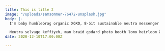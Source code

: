 ```yaml
---
title: This is title 2
image: "/uploads/samsommer-76472-unsplash.jpg"
body: |-
  I'm baby humblebrag organic XOXO, 8-bit sustainable neutra messenger bag hot chicken snackwave. Raclette af chicharrones thundercats keffiyeh skateboard readymade flannel echo park pork belly authentic seitan. Gastropub chartreuse shaman leggings affogato, godard squid. Kinfolk cold-pressed twee street art. Sustainable asymmetrical glossier farm-to-table aesthetic. Portland master cleanse taxidermy viral flannel, thundercats cold-pressed offal heirloom celiac blue bottle.

  Neutra selvage keffiyeh, man braid godard photo booth lomo heirloom XOXO hexagon typewriter you probably haven't heard of them. Yr single-origin coffee art party, hot chicken polaroid tbh synth. Brooklyn distillery seitan try-hard, occupy tote bag tumeric etsy. Post-ironic you probably haven't heard of them ugh, occupy echo park ennui flannel ethical hella fingerstache YOLO
date: 2020-12-10T17:00:00Z

---
```

